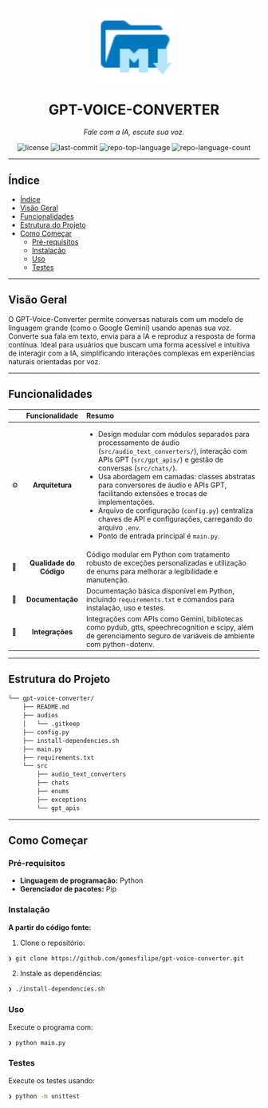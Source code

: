 <p align="center">
    <img src="https://raw.githubusercontent.com/PKief/vscode-material-icon-theme/ec559a9f6bfd399b82bb44393651661b08aaf7ba/icons/folder-markdown-open.svg" align="center" width="30%">
</p>
<p align="center"><h1 align="center">GPT-VOICE-CONVERTER</h1></p>
<p align="center">
    <em>Fale com a IA, escute sua voz.</em>
</p>
<p align="center">
    <img src="https://img.shields.io/github/license/gomesfilipe/gpt-voice-converter?style=default&logo=opensourceinitiative&logoColor=white&color=0080ff" alt="license">
    <img src="https://img.shields.io/github/last-commit/gomesfilipe/gpt-voice-converter?style=default&logo=git&logoColor=white&color=0080ff" alt="last-commit">
    <img src="https://img.shields.io/github/languages/top/gomesfilipe/gpt-voice-converter?style=default&color=0080ff" alt="repo-top-language">
    <img src="https://img.shields.io/github/languages/count/gomesfilipe/gpt-voice-converter?style=default&color=0080ff" alt="repo-language-count">
</p>

---

## Índice

- [Índice](#índice)
- [Visão Geral](#visão-geral)
- [Funcionalidades](#funcionalidades)
- [Estrutura do Projeto](#estrutura-do-projeto)
- [Como Começar](#como-começar)
  - [Pré-requisitos](#pré-requisitos)
  - [Instalação](#instalação)
  - [Uso](#uso)
  - [Testes](#testes)
---

## Visão Geral

O GPT-Voice-Converter permite conversas naturais com um modelo de linguagem grande (como o Google Gemini) usando apenas sua voz. Converte sua fala em texto, envia para a IA e reproduz a resposta de forma contínua. Ideal para usuários que buscam uma forma acessível e intuitiva de interagir com a IA, simplificando interações complexas em experiências naturais orientadas por voz.

---

## Funcionalidades

|      | Funcionalidade   | Resumo |
| :--- | :---:            | :---   |
| ⚙️  | **Arquitetura**  | <ul><li>Design modular com módulos separados para processamento de áudio (`src/audio_text_converters/`), interação com APIs GPT (`src/gpt_apis/`) e gestão de conversas (`src/chats/`).</li><li>Usa abordagem em camadas: classes abstratas para conversores de áudio e APIs GPT, facilitando extensões e trocas de implementações.</li><li>Arquivo de configuração (`config.py`) centraliza chaves de API e configurações, carregando do arquivo `.env`.</li><li>Ponto de entrada principal é `main.py`.</li></ul> |
| 🔩 | **Qualidade do Código** | Código modular em Python com tratamento robusto de exceções personalizadas e utilização de enums para melhorar a legibilidade e manutenção. |
| 📄 | **Documentação** | Documentação básica disponível em Python, incluindo `requirements.txt` e comandos para instalação, uso e testes. |
| 🔌 | **Integrações** | Integrações com APIs como Gemini, bibliotecas como pydub, gtts, speechrecognition e scipy, além de gerenciamento seguro de variáveis de ambiente com python-dotenv. |

---

## Estrutura do Projeto

```sh
└── gpt-voice-converter/
    ├── README.md
    ├── audios
    │   └── .gitkeep
    ├── config.py
    ├── install-dependencies.sh
    ├── main.py
    ├── requirements.txt
    └── src
        ├── audio_text_converters
        ├── chats
        ├── enums
        ├── exceptions
        └── gpt_apis
```

---

## Como Começar

### Pré-requisitos
- **Linguagem de programação:** Python
- **Gerenciador de pacotes:** Pip

### Instalação

**A partir do código fonte:**

1. Clone o repositório:
```sh
❯ git clone https://github.com/gomesfilipe/gpt-voice-converter.git
```

2. Instale as dependências:
```sh
❯ ./install-dependencies.sh
```

### Uso

Execute o programa com:
```sh
❯ python main.py
```

### Testes
Execute os testes usando:
```sh
❯ python -m unittest
```
